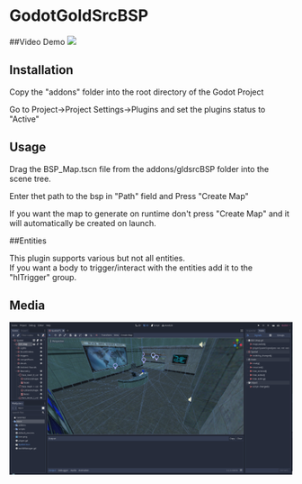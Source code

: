 # GodotGoldSrcBSP

##Video Demo
[![](https://imgur.com/OZfb7bd.png)](https://www.youtube.com/watch?v=L9pk3B7MdSE)  
  
## Installation
Copy the "addons" folder into the root directory of the Godot Project  
 
Go to Project->Project Settings->Plugins and set the plugins status to "Active"  
  
## Usage  
  
Drag the BSP_Map.tscn file from the addons/gldsrcBSP folder into the scene tree.  
  
Enter thet path to the bsp in "Path" field and Press "Create Map"  
  
If you want the map to generate on runtime don't press "Create Map" and it will automatically be created on launch.  
    
##Entities
  
This plugin supports various but not all entities.  
If you want a body to trigger/interact with the entities add it to the "hlTrigger" group.  

## Media 

![](bsp.png)